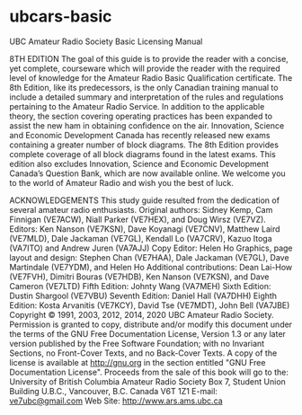 # ubcars-basic
UBC Amateur Radio Society Basic Licensing Manual

8TH EDITION
The goal of this guide is to provide the reader with a concise, yet complete, courseware which will
provide the reader with the required level of knowledge for the Amateur Radio Basic Qualification
certificate. The 8th Edition, like its predecessors, is the only Canadian training manual to include a
detailed summary and interpretation of the rules and regulations pertaining to the Amateur Radio
Service. In addition to the applicable theory, the section covering operating practices has been expanded
to assist the new ham in obtaining confidence on the air. Innovation, Science and Economic Development
Canada has recently released new exams containing a greater number of block diagrams. The 8th
Edition provides complete coverage of all block diagrams found in the latest exams. This edition also
excludes Innovation, Science and Economic Development Canada’s Question Bank, which are now
available online. We welcome you to the world of Amateur Radio and wish you the best of luck.

ACKNOWLEDGEMENTS
This study guide resulted from the dedication of several amateur radio enthusiasts.
Original authors: Sidney Kemp, Cam Finnigan (VE7ACW), Niall Parker (VE7HEX), and Doug Wirsz
(VE7VZ).
Editors: Ken Nanson (VE7KSN), Dave Koyanagi (VE7CNV), Matthew Laird (VE7MLD), Dale Jackaman
(VE7GL), Kendall Lo (VA7CRV), Kazuo Itoga (VA7ITO) and Andrew Juren (VA7AJJ)
Copy Editor: Helen Ho
Graphics, page layout and design: Stephen Chan (VE7HAA), Dale Jackaman (VE7GL), Dave Martindale
(VE7YDM), and Helen Ho
Additional contributions: Dean Lai-How (VE7FVH), Dimitri Bouras (VE7HDB), Ken Nanson (VE7KSN), and
Dave Cameron (VE7LTD)
Fifth Edition: Johnty Wang (VA7MEH)
Sixth Edition: Dustin Shargool (VE7VBU)
Seventh Edition: Daniel Hall (VA7DHH)
Eighth Edition: Kosta Arvanitis (VE7KCY), David Tse (VE7MDT), John Bell (VA7JBE)
Copyright © 1991, 2003, 2012, 2014, 2020 UBC Amateur Radio Society.
Permission is granted to copy, distribute and/or modify this document under the terms of the GNU Free
Documentation License, Version 1.3 or any later version published by the Free Software Foundation; with
no Invariant Sections, no Front-Cover Texts, and no Back-Cover Texts. A copy of the license is available at
http://gnu.org in the section entitled "GNU Free Documentation License".
Proceeds from the sale of this book will go to the:
University of British Columbia Amateur Radio Society
Box 7, Student Union Building U.B.C.,
Vancouver, B.C.
Canada V6T 1Z1
E-mail: ve7ubc@gmail.com
Web Site: http://www.ars.ams.ubc.ca
